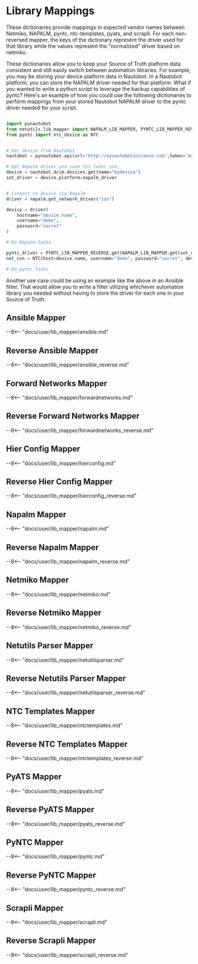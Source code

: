 # Library Mappings

These dictionaries provide mappings in expected vendor names between Netmiko, NAPALM, pyntc, ntc-templates, pyats, and scrapli. For each non-reversed mapper, the keys of the dictionary represent the driver used for that library while the values represent the "normalized" driver based on netmiko.

These dictionaries allow you to keep your Source of Truth platform data consistent and still easily switch between automation libraries. For example, you may be storing your device platform data in Nautobot. In a Nautobot platform, you can store the NAPALM driver needed for that platform. What if you wanted to write a python script to leverage the backup capabilities of pyntc? Here's an example of how you could use the following dictionaries to perform mappings from your stored Nautobot NAPALM driver to the pyntc driver needed for your script.

```python

import pynautobot
from netutils.lib_mapper import NAPALM_LIB_MAPPER, PYNTC_LIB_MAPPER_REVERSE
from pyntc import ntc_device as NTC


# Get device from Nautobot
nautobot = pynautobot.api(url="http://mynautobotinstance.com",token="mytoken")

# Get Napalm driver and save for later use.
device = nautobot.dcim.devices.get(name="mydevice")
sot_driver = device.platform.napalm_driver


# Connect to device via Napalm
driver = napalm.get_network_driver("ios")

device = driver(
    hostname="device.name",
    username="demo",
    password="secret"
)

# Do Napalm tasks

pyntc_driver = PYNTC_LIB_MAPPER_REVERSE.get(NAPALM_LIB_MAPPER.get(sot_driver))
net_con = NTC(host=device.name, username="demo", password="secret", device_type=pyntc_driver)

# Do pyntc tasks
```

Another use case could be using an example like the above in an Ansible filter. That would allow you to write a filter utilizing whichever automation library you needed without having to store the driver for each one in your Source of Truth.


## Ansible Mapper

--8<-- "docs/user/lib_mapper/ansible.md"

## Reverse Ansible Mapper

--8<-- "docs/user/lib_mapper/ansible_reverse.md"

## Forward Networks Mapper

--8<-- "docs/user/lib_mapper/forwardnetworks.md"

## Reverse Forward Networks Mapper

--8<-- "docs/user/lib_mapper/forwardnetworks_reverse.md"

## Hier Config Mapper

--8<-- "docs/user/lib_mapper/hierconfig.md"

## Reverse Hier Config Mapper

--8<-- "docs/user/lib_mapper/hierconfig_reverse.md"

## Napalm Mapper

--8<-- "docs/user/lib_mapper/napalm.md"

## Reverse Napalm Mapper

--8<-- "docs/user/lib_mapper/napalm_reverse.md"

## Netmiko Mapper

--8<-- "docs/user/lib_mapper/netmiko.md"

## Reverse Netmiko Mapper

--8<-- "docs/user/lib_mapper/netmiko_reverse.md"


## Netutils Parser Mapper

--8<-- "docs/user/lib_mapper/netutilsparser.md"

## Reverse Netutils Parser Mapper

--8<-- "docs/user/lib_mapper/netutilsparser_reverse.md"

## NTC Templates Mapper

--8<-- "docs/user/lib_mapper/ntctemplates.md"

## Reverse NTC Templates Mapper

--8<-- "docs/user/lib_mapper/ntctemplates_reverse.md"

## PyATS Mapper

--8<-- "docs/user/lib_mapper/pyats.md"

## Reverse PyATS Mapper

--8<-- "docs/user/lib_mapper/pyats_reverse.md"

## PyNTC Mapper

--8<-- "docs/user/lib_mapper/pyntc.md"

## Reverse PyNTC Mapper

--8<-- "docs/user/lib_mapper/pyntc_reverse.md"

## Scrapli Mapper

--8<-- "docs/user/lib_mapper/scrapli.md"

## Reverse Scrapli Mapper

--8<-- "docs/user/lib_mapper/scrapli_reverse.md"